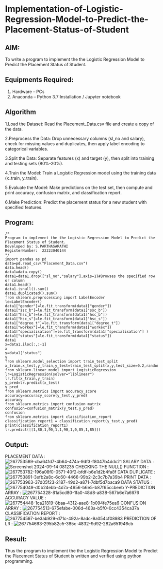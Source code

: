 # Implementation-of-Logistic-Regression-Model-to-Predict-the-Placement-Status-of-Student

## AIM:
To write a program to implement the the Logistic Regression Model to Predict the Placement Status of Student.

## Equipments Required:
1. Hardware – PCs
2. Anaconda – Python 3.7 Installation / Jupyter notebook

## Algorithm
1.Load the Dataset: Read the Placement_Data.csv file and create a copy of the data.

2.Preprocess the Data: Drop unnecessary columns (sl_no and salary), check for missing values and duplicates, then apply label encoding to categorical variables.

3.Split the Data: Separate features (x) and target (y), then split into training and testing sets (80%-20%).

4.Train the Model: Train a Logistic Regression model using the training data (x_train, y_train).

5.Evaluate the Model: Make predictions on the test set, then compute and print accuracy, confusion matrix, and classification report.

6.Make Prediction: Predict the placement status for a new student with specified features.

## Program:
```
/*
Program to implement the the Logistic Regression Model to Predict the Placement Status of Student.
Developed by: S.PARTHASARATHI
RegisterNumber:  22223040144
*/
import pandas as pd
data=pd.read_csv("Placement_Data.csv")
data.head()
data1=data.copy()
data1=data1.drop(["sl_no","salary"],axis=1)#Browses the specified row or column
data1.head()
data1.isnull().sum()
data1.duplicated().sum()
from sklearn.preprocessing import LabelEncoder
le=LabelEncoder()
data1["gender"]=le.fit_transform(data1["gender"])
data1["ssc_b"]=le.fit_transform(data1["ssc_b"])
data1["hsc_b"]=le.fit_transform(data1["hsc_b"])
data1["hsc_s"]=le.fit_transform(data1["hsc_s"])
data1["degree_t"]=le.fit_transform(data1["degree_t"])
data1["workex"]=le.fit_transform(data1["workex"])
data1["specialisation"]=le.fit_transform(data1["specialisation"] )     
data1["status"]=le.fit_transform(data1["status"])       
data1 
x=data1.iloc[:,:-1]
x
y=data1["status"]
y
from sklearn.model_selection import train_test_split
x_train,x_test,y_train,y_test=train_test_split(x,y,test_size=0.2,random_state=0)
from sklearn.linear_model import LogisticRegression
lr=LogisticRegression(solver="liblinear")
lr.fit(x_train,y_train)
y_pred=lr.predict(x_test)
y_pred
from sklearn.metrics import accuracy_score
accuracy=accuracy_score(y_test,y_pred)
accuracy
from sklearn.metrics import confusion_matrix
confusion=confusion_matrix(y_test,y_pred)
confusion
from sklearn.metrics import classification_report
classification_report1 = classification_report(y_test,y_pred)
print(classification_report1)
lr.predict([[1,80,1,90,1,1,90,1,0,85,1,85]])
```
## Output:
PLACEMENT DATA :
![267753589-cba641d7-4b64-474a-9df3-f8047b4ddc21](https://github.com/user-attachments/assets/34587395-c59d-4e49-b179-9cb718b9793f)
SALARY DATA :
![Screenshot 2024-09-14 081235](https://github.com/user-attachments/assets/29c0b085-a480-4cf6-9be9-f2ea7e76acf4)
CHECKING THE NULL() FUNCTION :
![267753782-196a08f0-0571-40f2-bfdf-b6e1d2b4fa8f](https://github.com/user-attachments/assets/83a42d0c-06c3-4a3d-aa86-c8b999582504)
DATA DUPLICATE :
![267753891-3efb2a8c-6c60-4466-99b2-2c3c7b7a39b4](https://github.com/user-attachments/assets/f7447530-65d8-45cc-8c76-7aa390b19078)
PRINT DATA :
![267753963-37d05f23-2187-49d2-a871-7dbf5d7baca9](https://github.com/user-attachments/assets/8d335070-fb0c-4a19-804e-b53f16540c16)
DATA STATUS :
![267754049-d0b24ebb-4d7a-4956-b6e5-b87f65ccbeeb](https://github.com/user-attachments/assets/16cfb0ad-7c28-48b7-903b-a39d7ec9d9f2)
Y-PREDICTION ARRAY :
![267754328-81a5cd80-1fa0-48d8-a838-567b6e7a6676](https://github.com/user-attachments/assets/2995ebec-8b91-4252-9052-b6018a2ea9eb)
ACCURACY VALUE :
![267754448-1ca21819-8baa-4312-aae8-1b094fe75ea6](https://github.com/user-attachments/assets/558b751a-30b1-461d-b4b2-d4e50cf5e33f)
CONFUSION ARRAY :
![267754513-675efabe-006d-463a-b5f0-0cc4354ca37a](https://github.com/user-attachments/assets/acc994d0-5fee-4980-92b9-c5285b29ecb9)
CLASSIFICATION REPORT :
![267754597-be3ab929-d71c-492a-8adc-9a054cf08983](https://github.com/user-attachments/assets/9dd9e5e8-dbaf-4f77-88ca-652c032f46e7)
PREDICTION OF LR :
![267754663-295b82c5-385c-4832-9d92-282a651946cb](https://github.com/user-attachments/assets/4dfe234b-b5ad-42d4-b719-77ccbc2441c8)


## Result:
Thus the program to implement the the Logistic Regression Model to Predict the Placement Status of Student is written and verified using python programming.

